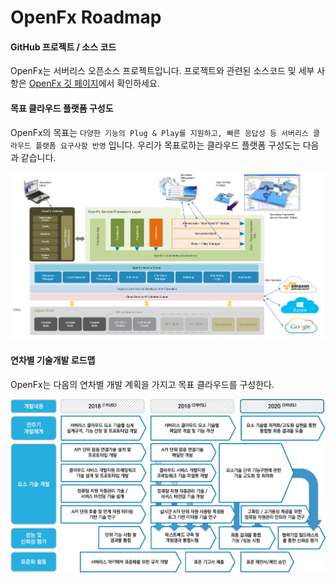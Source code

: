 # OpenFx Roadmap

#### GitHub 프로젝트 / 소스 코드

OpenFx는 서버리스 오픈소스 프로젝트입니다. 프로젝트와 관련된 소스코드 및 세부 사항은 [OpenFx 깃 페이지](https://github.com/keti-openfx/openfx)에서 확인하세요.



#### 목표 클라우드 플랫폼 구성도

OpenFx의 목표는 `다양한 기능의 Plug & Play를 지원하고, 빠른 응답성 등 서버리스 클라우드 플랫폼 요구사항 반영` 입니다. 우리가 목표로하는 클라우드 플랫폼 구성도는 다음과 같습니다.



![Propose](./propose.png)



#### 연차별 기술개발 로드맵

OpenFx는 다음의 연차별 개발 계획을 가지고 목표 클라우드를 구성한다. 

 ![roadmap](./roadmap.png)